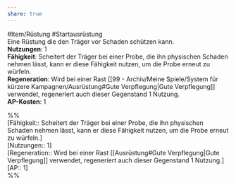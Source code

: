 ```yaml
---
share: true
---
```

  
#Item/Rüstung #Startausrüstung  
Eine Rüstung die den Träger vor Schaden schützen kann.  
**Nutzungen**:  1  
**Fähigkeit**: Scheitert der Träger bei einer Probe, die ihn physischen Schaden nehmen lässt, kann er diese Fähigkeit nutzen, um die Probe erneut zu würfeln.  
**Regeneration**: Wird bei einer Rast [[99 - Archiv/Meine Spiele/System für kürzere Kampagnen/Ausrüstung#Gute Verpflegung|Gute Verpflegung]] verwendet, regeneriert auch dieser Gegenstand 1 Nutzung.  
**AP-Kosten**: 1  
  
%%  
[Fähigkeit:: Scheitert der Träger bei einer Probe, die ihn physischen Schaden nehmen lässt, kann er diese Fähigkeit nutzen, um die Probe erneut zu würfeln.]  
[Nutzungen:: 1]  
[Regeneration:: Wird bei einer Rast [[Ausrüstung#Gute Verpflegung|Gute Verpflegung]] verwendet, regeneriert auch dieser Gegenstand 1 Nutzung.]   
[AP:: 1]  
%%
